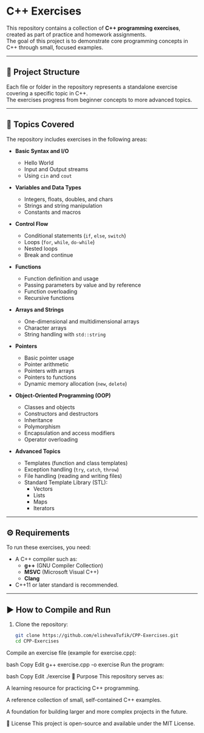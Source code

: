 # C++ Exercises

This repository contains a collection of **C++ programming exercises**, created as part of practice and homework assignments.  
The goal of this project is to demonstrate core programming concepts in C++ through small, focused examples.

---

## 📂 Project Structure

Each file or folder in the repository represents a standalone exercise covering a specific topic in C++.  
The exercises progress from beginner concepts to more advanced topics.

---

## 📘 Topics Covered

The repository includes exercises in the following areas:

- **Basic Syntax and I/O**
  - Hello World
  - Input and Output streams
  - Using `cin` and `cout`

- **Variables and Data Types**
  - Integers, floats, doubles, and chars
  - Strings and string manipulation
  - Constants and macros

- **Control Flow**
  - Conditional statements (`if`, `else`, `switch`)
  - Loops (`for`, `while`, `do-while`)
  - Nested loops
  - Break and continue

- **Functions**
  - Function definition and usage
  - Passing parameters by value and by reference
  - Function overloading
  - Recursive functions

- **Arrays and Strings**
  - One-dimensional and multidimensional arrays
  - Character arrays
  - String handling with `std::string`

- **Pointers**
  - Basic pointer usage
  - Pointer arithmetic
  - Pointers with arrays
  - Pointers to functions
  - Dynamic memory allocation (`new`, `delete`)

- **Object-Oriented Programming (OOP)**
  - Classes and objects
  - Constructors and destructors
  - Inheritance
  - Polymorphism
  - Encapsulation and access modifiers
  - Operator overloading

- **Advanced Topics**
  - Templates (function and class templates)
  - Exception handling (`try`, `catch`, `throw`)
  - File handling (reading and writing files)
  - Standard Template Library (STL):
    - Vectors
    - Lists
    - Maps
    - Iterators

---

## ⚙️ Requirements

To run these exercises, you need:

- A C++ compiler such as:
  - **g++** (GNU Compiler Collection)
  - **MSVC** (Microsoft Visual C++)
  - **Clang**
- C++11 or later standard is recommended.

---

## ▶️ How to Compile and Run

1. Clone the repository:

   ```bash
   git clone https://github.com/elishevaTufik/CPP-Exercises.git
   cd CPP-Exercises
Compile an exercise file (example for exercise.cpp):

bash
Copy
Edit
g++ exercise.cpp -o exercise
Run the program:

bash
Copy
Edit
./exercise
🎯 Purpose
This repository serves as:

A learning resource for practicing C++ programming.

A reference collection of small, self-contained C++ examples.

A foundation for building larger and more complex projects in the future.

📄 License
This project is open-source and available under the MIT License.

